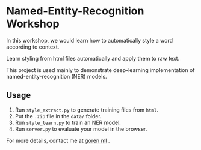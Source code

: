 # Named-Entity-Recognition Workshop

In this workshop, we would learn how to automatically style a word according to context.

Learn styling from html files automatically and apply them to raw text.

This project is used mainly to demonstrate deep-learning implementation of named-entity-recognition (NER) models.

## Usage

  1. Run `style_extract.py` to generate training files from `html`.
  1. Put the `.zip` file in the `data/` folder.
  1. Run `style_learn.py` to train an NER model.
  1. Run `server.py` to evaluate your model in the browser.


For more details, contact me at [goren.ml](http://www.goren.ml) .
